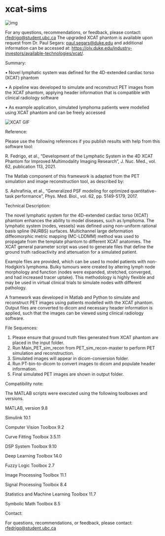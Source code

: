# xcat-sims

![img](https://user-images.githubusercontent.com/54952340/121406995-b00aee00-c913-11eb-9b93-c6782fcb61f6.png)

For any questions, recommendations, or feedback, please contact: rfedrigo@student.ubc.ca
The upgraded XCAT phantom is available upon request from Dr. Paul Segars: paul.segars@duke.edu and additional information can be accessed at: https://olv.duke.edu/industry-investors/available-technologies/xcat/.

Summary:

•	Novel lymphatic system was defined for the 4D-extended cardiac torso (XCAT) phantom

•	A pipeline was developed to simulate and reconstruct PET images from the XCAT phantom, applying header information that is compatible with clinical radiology software

•	As example application, simulated lymphoma patients were modelled using XCAT phantom and can be freely accessed

![XCAT GIF](https://user-images.githubusercontent.com/54952340/121407211-ec3e4e80-c913-11eb-84b4-74e7cd7e5743.gif)

Reference:

Please use the following references if you publish results with help from this software tool:

R. Fedrigo, et al., “Development of the Lymphatic System in the 4D XCAT Phantom for Improved Multimodality Imaging Research”, J. Nuc. Med., vol. 62, publication 113, 2021.

The Matlab component of this framework is adapted from the PET simulation and image reconstruction tool, as described by:

S. Ashrafinia, et al., “Generalized PSF modeling for optimized quantitative-task performance”, Phys. Med. Biol., vol. 62, pp. 5149-5179, 2017.

Technical Description:

The novel lymphatic system for the 4D-extended cardiac torso (XCAT) phantom enhances the ability to model diseases, such as lymphoma. The lymphatic system (nodes, vessels) was defined using non-uniform rational basis spline (NURBS) surfaces. Multichannel large deformation diffeomorphic metric mapping (MC-LDDMM) method was used to propagate from the template phantom to different XCAT anatomies. The XCAT general parameter script was used to generate files that define the ground truth radioactivity and attenuation for a simulated patient.

Example files are provided, which can be used to model patients with non-Hodgkin’s lymphoma.  Bulky tumours were created by altering lymph node morphology and function (nodes were expanded, stretched, converged, and had increased tracer uptake). This methodology is highly flexible and may be used in virtual clinical trials to simulate nodes with different pathology.

A framework was developed in Matlab and Python to simulate and reconstruct PET images using patients modelled with the XCAT phantom. Output files are converted to dicom and necessary header information is applied, such that the images can be viewed using clinical radiology software.

File Sequences:

1. Please ensure that ground truth files generated from XCAT phantom are placed in the input folder.
2. Run Main_PET_sim_recon from PET_sim_recon-master to perform PET simulation and reconstruction.
3. Simulated images will appear in dicom-conversion folder.
4. Run PT-bin-to-dicom to convert images to dicom and populate header information.
5. Final simulated PET images are shown in output folder.

Compatibility note:

The MATLAB scripts were executed using the following toolboxes and versions.

MATLAB, version                           9.8

Simulink                                  10.1

Computer Vision Toolbox                   9.2 

Curve Fitting Toolbox                     3.5.11

DSP System Toolbox                        9.10

Deep Learning Toolbox                     14.0

Fuzzy Logic Toolbox                       2.7

Image Processing Toolbox                  11.1

Signal Processing Toolbox                 8.4

Statistics and Machine Learning Toolbox   11.7

Symbolic Math Toolbox                     8.5

Contact:

For questions, recommendations, or feedback, please contact: rfedrigo@student.ubc.ca
